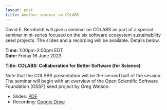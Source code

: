 ```yaml
---
layout: post
title: Another seminar on COLABS
---
```


David E. Bernholdt will give a seminar on COLABS as part of a special seminar mini-series focused on the six software ecosystem sustainability seed projects. The slides and a recording will be available.  Details below.

**Time:** 1:00pm-2:00pm EDT<br> 
**Date:** Friday 16 June 2023

<!-- No longer relevant
**Zoom link:** contact [David Bernholdt](mailto:bernholdtde@ornl.gov?subject=COLABS seminar Zoom link)
-->

**Title: COLABS: Collaboration for Better Software (for Science)**

Note that the COLABS presentation will be the second half of the session. The seminar will begin with an overview of the Open Scientific Software Foundation (OSSF) seed project by Greg Watson.

* Slides: [PDF](/assets/documents/2023-06-16-colabs-ornl-v01.pdf)
* Recording: [Google Drive](https://drive.google.com/file/d/1DC6BC6kFRcLl3VMDbKpA355NmXlqzm4X/view?usp=sharing)
